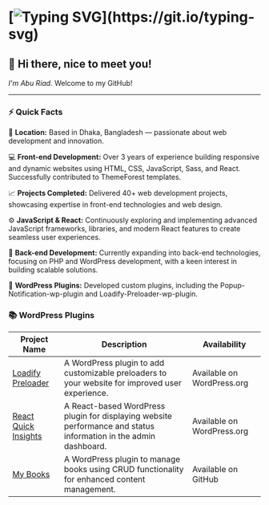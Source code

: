 # [![Typing SVG](https://readme-typing-svg.herokuapp.com/?lines=Hi+there+i+am+Abu+Riad;Available+for+Freelance+Hire!)](https://git.io/typing-svg)

## 👋 Hi there, nice to meet you! 
*I'm Abu Riad*. Welcome to my GitHub!

---

### ⚡ Quick Facts
📍 **Location:** Based in Dhaka, Bangladesh — passionate about web development and innovation.

💻 **Front-end Development:** Over 3 years of experience building responsive and dynamic websites using HTML, CSS, JavaScript, Sass, and React. Successfully contributed to ThemeForest templates.

📈 **Projects Completed:** Delivered 40+ web development projects, showcasing expertise in front-end technologies and web design.

⚙️ **JavaScript & React:** Continuously exploring and implementing advanced JavaScript frameworks, libraries, and modern React features to create seamless user experiences.

🔨 **Back-end Development:** Currently expanding into back-end technologies, focusing on PHP and WordPress development, with a keen interest in building scalable solutions.

🔌 **WordPress Plugins:** Developed custom plugins, including the Popup-Notification-wp-plugin and Loadify-Preloader-wp-plugin.


### 📚 WordPress Plugins

| Project Name                                     | Description                                                                                   | Availability                        |
|-------------------------------------------------|-----------------------------------------------------------------------------------------------|------------------------------------|
| [Loadify Preloader](https://wordpress.org/plugins/loadify-preloader/) | A WordPress plugin to add customizable preloaders to your website for improved user experience. | Available on WordPress.org         |
| [React Quick Insights](https://wordpress.org/plugins/quick-insights/) | A React-based WordPress plugin for displaying website performance and status information in the admin dashboard. | Available on WordPress.org                |
| [My Books](https://github.com/aburiad/my-books-wp-plugin)       | A WordPress plugin to manage books using CRUD functionality for enhanced content management.   | Available on GitHub                |

<!---
aburiad/aburiad is a ✨ special ✨ repository because its `README.md` (this file) appears on your GitHub profile.
You can click the Preview link to take a look at your changes.
--->
